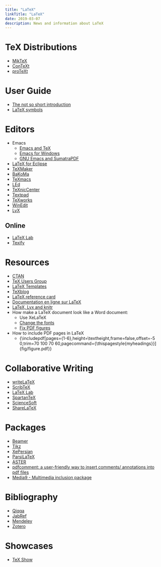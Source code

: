 ```yaml
---
title: "LaTeX"
linkTitle: "LaTeX"
date: 2019-03-07
description: News and information about LaTeX
---
```


# TeX Distributions

  - [MikTeX](http://miktex.org/)
  - [ConTeXt](http://wiki.contextgarden.net/Main_Page)
  - [proTeXt](http://tug.org/protext/)

# User Guide

  - [The not so short
    introduction](http://www.ctan.org/tex-archive/info/lshort/english/lshort.pdf)
  - [LaTeX
    symbols](http://amath.colorado.edu/documentation/LaTeX/Symbols.pdf)

# Editors

  - Emacs
      - [Emacs and TeX](http://www.emacswiki.org/emacs/CategoryTex)
      - [Emacs for
        Windows](http://vgoulet.act.ulaval.ca/en/emacs/windows)
      - [GNU Emacs and
        SumatraPDF](http://www.barik.net/archive/2012/07/18/154432/)
  - [LaTeX for Eclipse](http://texlipse.sourceforge.net/)
  - [TeXMaker](http://www.xm1math.net/texmaker/)
  - [BaKoMa](http://www.bakoma-tex.com/)
  - [TeXmacs](http://www.texmacs.org/tmweb/home/welcome.en.html)
  - [LEd](http://www.latexeditor.org/)
  - [TeXnicCenter](http://www.texniccenter.org/)
  - [Textpad](http://www.textpad.com/)
  - [TeXworks](http://code.google.com/p/texworks/)
  - [WinEdit](http://www.winedt.com/)
  - [LyX](http://www.lyx.org/)

## Online

  - [LaTeX Lab](http://docs.latexlab.org/)
  - [Texify](http://www.texify.com/)

# Resources

  - [CTAN](http://www.ctan.org/)
  - [TeX Users Group](http://tug.org/)
  - [LaTeX Templates](http://www.latextemplates.com/)
  - [TeXblog](http://texblog.net/)
  - [LaTeX reference
    card](http://www.mitchr.me/SS/refc/media/refc_latex.pdf)
  - [Documentation en ligne sur
    LaTeX](http://science.thilucmic.fr/spip.php?article5)
  - [LaTeX, Lyx and
    knitr](http://faculty.washington.edu/gyollin/docs/Latex.pdf)
  - How make a LaTeX document look like a Word document:
      - Use XeLaTeX
      - [Change the
        fonts](http://tex.stackexchange.com/questions/10138/change-section-fonts)
      - [Fix PDF
        figures](http://tex.stackexchange.com/questions/106964/could-not-insert-pdf-graphics)
  - How to include PDF pages in
        LaTeX
      - {\\includepdf\[pages={1-6},height=\\textheight,frame=false,offset=-5
        0,trim=70 100 70
        60,pagecommand={\\thispagestyle{myheadings}}\]{fig/figure.pdf}}

# Collaborative Writing

  - [writeLaTeX](https://www.writelatex.com/)
  - [ScribTeX](http://www.scribtex.com/)
  - [LaTeX Lab](http://docs.latexlab.org/)
  - [SpartanTeX](http://tex.uncg.edu/login.php)
  - [ScienceSoft](http://sciencesoft.at/latex/flatex.gsp?lang=en)
  - [ShareLaTeX](https://www.sharelatex.com/)

# Packages

  - [Beamer](http://bitbucket.org/rivanvx/beamer/wiki/Home)
  - [Tikz](http://www.texample.net/tikz/examples)
  - [XePersian](http://xepersian.berlios.de/)
  - [ParsiLaTeX](http://fa.parsilatex.wikia.com/wiki/صفحهٔ_اصلی)
  - [ASTER](http://www.cs.cornell.edu/info/people/raman/aster/demo.html)
  - [pdfcomment: a user-friendly way to insert comments/ annotations
    into pdf
    files](http://texblog.net/latex-archive/latex-general/pdfcomment/)
  - [Media9 - Multimedia inclusion
    package](http://www.ctan.org/pkg/media9)

# Bibliography

  - [Qiqqa](http://www.qiqqa.com/)
  - [JabRef](http://jabref.sourceforge.net/)
  - [Mendeley](http://www.mendeley.com/)
  - [Zotero](http://www.zotero.org/)

# Showcases

  - [TeX Show](http://www.tug.org/texshowcase/) 
